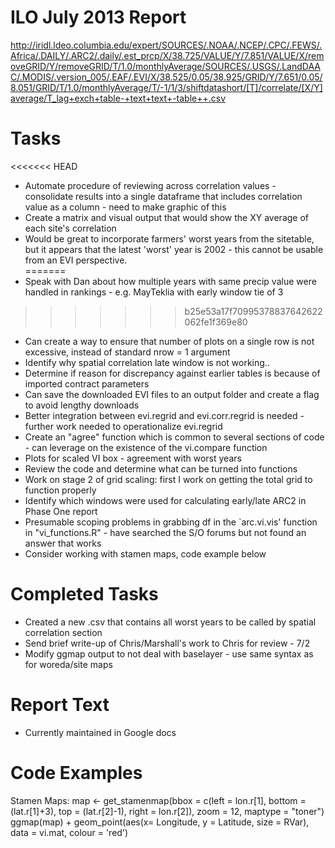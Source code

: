 ILO July 2013 Report 
===

http://iridl.ldeo.columbia.edu/expert/SOURCES/.NOAA/.NCEP/.CPC/.FEWS/.Africa/.DAILY/.ARC2/.daily/.est_prcp/X/38.725/VALUE/Y/7.851/VALUE/X/removeGRID/Y/removeGRID/T/1.0/monthlyAverage/SOURCES/.USGS/.LandDAAC/.MODIS/.version_005/.EAF/.EVI/X/38.525/0.05/38.925/GRID/Y/7.651/0.05/8.051/GRID/T/1.0/monthlyAverage/T/-1/1/3/shiftdatashort/[T]/correlate/[X/Y]average/T_lag+exch+table-+text+text+-table++.csv



Tasks 
=== 
<<<<<<< HEAD
* Automate procedure of reviewing across correlation values - consolidate results into a single dataframe that includes correlation value as a column  - need to make graphic of this
* Create a matrix and visual output that would show the XY average of each site's correlation 
* Would be great to incorporate farmers' worst years from the sitetable, but it appears that the latest 'worst' year is 2002 - this cannot be usable from an EVI perspective.  
=======
* Speak with Dan about how multiple years with same precip value were handled in rankings - e.g. MayTeklia with early window tie of 3 
>>>>>>> b25e53a17f70995378837642622062fe1f369e80
* Can create a way to ensure that number of plots on a single row is not excessive, instead of standard nrow = 1 argument
* Identify why spatial correlation late window is not working.. 
* Determine if reason for discrepancy against earlier tables is because of imported contract parameters 
* Can save the downloaded EVI files to an output folder and create a flag to avoid lengthy downloads 
* Better integration between evi.regrid and evi.corr.regrid is needed - further work needed to operationalize evi.regrid
* Create an "agree" function which is common to several sections of code - can leverage on the existence of the vi.compare function 
* Plots for scaled VI box - agreement with worst years 
* Review the code and determine what can be turned into functions 
* Work on stage 2 of grid scaling: first I work on getting the total grid to function properly
* Identify which windows were used for calculating early/late ARC2 in Phase One report 
* Presumable scoping problems in grabbing df in the `arc.vi.vis' function in "vi_functions.R" - have searched the S/O forums but not found an answer that works
* Consider working with stamen maps, code example below 


Completed Tasks
=== 
* Created a new .csv that contains all worst years to be called by spatial correlation section 
* Send brief write-up of Chris/Marshall's work to Chris for review - 7/2 
* Modify ggmap output to not deal with baselayer - use same syntax as for woreda/site maps 



Report Text
===
* Currently maintained in Google docs 


Code Examples
=== 
Stamen Maps: map <- get_stamenmap(bbox = c(left = lon.r[1], bottom = (lat.r[1]+3), top = (lat.r[2]-1), right = lon.r[2]), zoom = 12, maptype = "toner")
ggmap(map) + geom_point(aes(x= Longitude, y = Latitude, size = RVar), data = vi.mat, colour = 'red') 
